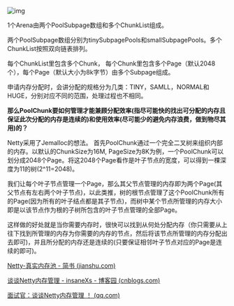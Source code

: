  ![img](https://upload-images.jianshu.io/upload_images/10356017-96a39394c1d2b710.png?imageMogr2/auto-orient/strip|imageView2/2/w/1000/format/webp) 



 1个Arena由两个PoolSubpage数组和多个ChunkList组成。 

 两个PoolSubpage数组分别为tinySubpagePools和smallSubpagePools。多个ChunkList按照双向链表排列。

每个ChunkList里包含多个Chunk， 每个Chunk里包含多个Page（默认2048个），每个Page（默认大小为8k字节）由多个Subpage组成。



 申请内存分配时，会讲分配的规格分为几类：TINY，SAMLL，NORMAL和HUGE，分别对应不同的范围，处理过程也不相同。



**那么PoolChunk要如何管理才能兼顾分配效率(指尽可能快的找出可分配的内存且保证此次分配的内存是连续的)和使用效率(尽可能少的避免内存浪费，做到物尽其用)的？** 

 Netty采用了Jemalloc的想法。
首先PoolChunk通过一个完全二叉树来组织内部的内存。以默认的ChunkSize为16M, PageSize为8K为例，一个PoolChunk可以划分成2048个Page。将这2048个Page看作是叶子节点的宽度，可以得到一棵深度为11的树(2^11=2048)。

我们让每个叶子节点管理一个Page，那么其父节点管理的内存即为两个Page(其父节点有左右两个叶子节点)，以此类推，树的根节点管理了这个PoolChunk所有的Page(因为所有的叶子结点都是其子节点)，而树中某个节点所管理的内存大小即是以该节点作为根的子树所包含的叶子节点管理的全部Page。

这样做的好处就是当你需要内存时，很快可以找到从何处分配内存（你只需要从上往下找到所管理的内存为你需要的内存的节点，然后将该节点所管理的内存分配出去即可)，并且所分配的内存还是连续的(只要保证相邻叶子节点对应的Page是连续的即可)。

 [Netty-真实内存池 - 简书 (jianshu.com)](https://www.jianshu.com/p/4875dfa6eba9) 

 [谈谈Netty内存管理 - insaneXs - 博客园 (cnblogs.com)](https://www.cnblogs.com/insaneXs/p/13726158.html) 

 [面试官：谈谈Netty内存管理 ！ (qq.com)](https://mp.weixin.qq.com/s/6RWwwnXwf4c84BQYy2_6fQ) 